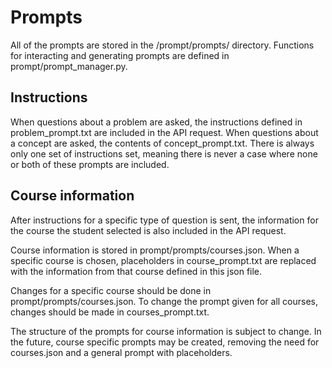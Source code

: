 # Prompts

All of the prompts are stored in the <project root>/prompt/prompts/ directory. Functions for interacting and generating prompts are defined in prompt/prompt_manager.py.

## Instructions

When questions about a problem are asked, the instructions defined in problem_prompt.txt are included in the API request. When questions about a concept are asked, the contents of concept_prompt.txt. There is always only one set of instructions set, meaning there is never a case where none or both of these prompts are included.

## Course information

After instructions for a specific type of question is sent, the information for the course the student selected is also included in the API request.

Course information is stored in prompt/prompts/courses.json. When a specific course is chosen, placeholders in course_prompt.txt are replaced with the information from that course defined in this json file. 

Changes for a specific course should be done in prompt/prompts/courses.json. To change the prompt given for all courses, changes should be made in courses_prompt.txt.

The structure of the prompts for course information is subject to change. In the future, course specific prompts may be created, removing the need for courses.json and a general prompt with placeholders. 



